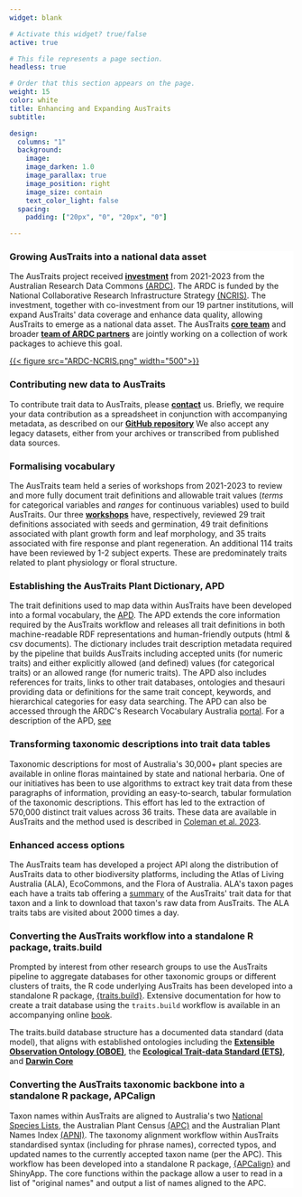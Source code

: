 ```yaml
---
widget: blank

# Activate this widget? true/false
active: true

# This file represents a page section.
headless: true

# Order that this section appears on the page.
weight: 15
color: white
title: Enhancing and Expanding AusTraits
subtitle:

design:
  columns: "1"
  background:
    image:
    image_darken: 1.0
    image_parallax: true
    image_position: right
    image_size: contain
    text_color_light: false
  spacing:
    padding: ["20px", "0", "20px", "0"]

---
```

<div style="background-color:white">

### Growing AusTraits into a national data asset
The AusTraits project received **[investment](https://doi.org/10.47486/DP720)** from 2021-2023 from the Australian Research Data Commons [(ARDC)](https://ardc.edu.au). The ARDC is funded by the National Collaborative Research Infrastructure Strategy [(NCRIS)](https://www.education.gov.au/ncris). The investment, together with co-investment from our 19 partner institutions, will expand AusTraits' data coverage and enhance data quality, allowing AusTraits to emerge as a national data asset. The AusTraits **[core team](#04_team)** and broader **[team of ARDC partners](team_subpage/)** are jointly working on a collection of work packages to achieve this goal.

[{{< figure src="ARDC-NCRIS.png" width="500">}}](https://ardc.edu.au)

### Contributing new data to AusTraits
To contribute trait data to AusTraits, please **[contact](#08_contact)** us. Briefly, we require your data contribution as a spreadsheet in conjunction with accompanying metadata, as described on our **[GitHub repository](https://github.com/traitecoevo/austraits.build#contributing-to-austraits)** 
We also accept any legacy datasets, either from your archives or transcribed from published data sources.

### Formalising vocabulary
The AusTraits team held a series of workshops from 2021-2023 to review and more fully document trait definitions and allowable trait values (*terms* for categorical variables and *ranges* for continuous variables) used to build AusTraits. Our three **[workshops](post/workshop1/)** have, respectively, reviewed 29 trait definitions associated with seeds and germination, 49 trait definitions associated with plant growth form and leaf morphology, and 35 traits associated with fire response and plant regeneration. An additional 114 traits have been reviewed by 1-2 subject experts. These are predominately traits related to plant physiology or floral structure.

### Establishing the AusTraits Plant Dictionary, APD
The trait definitions used to map data within AusTraits have been developed into a formal vocabulary, the [APD](https://w3id.org/APD). The APD extends the core information required by the AusTraits workflow and releases all trait definitions in both machine-readable RDF representations and human-friendly outputs (html & csv documents). The dictionary includes trait description metadata required by the pipeline that builds AusTraits including accepted units (for numeric traits) and either explicitly allowed (and defined) values (for categorical traits) or an allowed range (for numeric traits). The APD also includes references for traits, links to other trait databases, ontologies and thesauri providing data or definitions for the same trait concept, keywords, and hierarchical categories for easy data searching. The APD can also be accessed through the ARDC's Research Vocabulary Australia [portal](https://vocabs.ardc.edu.au/viewById/649). For a description of the APD, [see](dio.org/10.1101/2023.06.16.545047)

### Transforming taxonomic descriptions into trait data tables
Taxonomic descriptions for most of Australia's 30,000+ plant species are available in online floras maintained by state and national herbaria. One of our initiatives has been to use algorithms to extract key trait data from these paragraphs of information, providing an easy-to-search, tabular formulation of the taxonomic descriptions. This effort has led to the extraction of 570,000 distinct trait values across 36 traits. These data are available in AusTraits and the method used is described in [Coleman et al. 2023](doi.org/10.1016/j.ecoinf.2023.102312).

### Enhanced access options
The AusTraits team has developed a project API along the distribution of AusTraits data to other biodiversity platforms, including the Atlas of Living Australia (ALA), EcoCommons, and the Flora of Australia. ALA's taxon pages each have a traits tab offering a [summary](https://bie.ala.org.au/species/https://id.biodiversity.org.au/node/apni/2912814#ausTraits) of the AusTraits' trait data for that taxon and a link to download that taxon's raw data from AusTraits. The ALA traits tabs are visited about 2000 times a day.

### Converting the AusTraits workflow into a standalone R package, traits.build
Prompted by interest from other research groups to use the AusTraits pipeline to aggregate databases for other taxonomic groups or different clusters of traits, the R code underlying AusTraits has been developed into a standalone R package, [{traits.build}](https://github.com/traitecoevo/traits.build). Extensive documentation for how to create a trait database using the `traits.build` workflow is available in an accompanying online [book](https://traitecoevo.github.io/traits.build-book/).

The traits.build database structure has a documented data standard (data model), that aligns with established ontologies including the **[Extensible Observation Ontology (OBOE)](https://bioportal.bioontology.org/ontologies/OBOE)**, the **[Ecological Trait-data Standard (ETS)](https://github.com/EcologicalTraitData/ETS)**, and **[Darwin Core](https://dwc.tdwg.org/terms/)**

### Converting the AusTraits taxonomic backbone into a standalone R package, APCalign
Taxon names within AusTraits are aligned to Australia's two [National Species Lists](https://biodiversity.org.au/nsl/), the Australian Plant Census [(APC)](https://biodiversity.org.au/nsl/services/search/taxonomy) and the Australian Plant Names Index [(APNI)](https://biodiversity.org.au/nsl/services/search/names). The taxonomy alignment workflow within AusTraits standardised syntax (including for phrase names), corrected typos, and updated names to the currently accepted taxon name (per the APC). This workflow has been developed into a standalone R package, [{APCalign}](https://github.com/traitecoevo/APCalign) and ShinyApp. The core functions within the package allow a user to read in a list of "original names" and output a list of names aligned to the APC.

